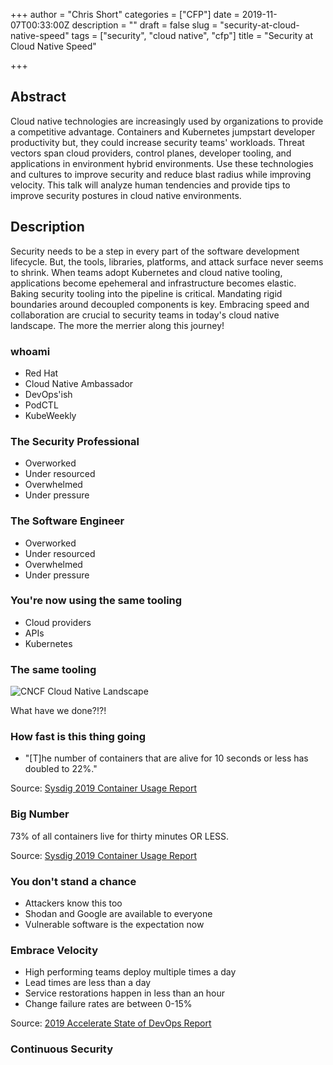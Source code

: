 +++
author = "Chris Short"
categories = ["CFP"]
date = 2019-11-07T00:33:00Z
description = ""
draft = false
slug = "security-at-cloud-native-speed"
tags = ["security", "cloud native", "cfp"]
title = "Security at Cloud Native Speed"

+++

## Abstract

Cloud native technologies are increasingly used by organizations to provide a competitive advantage. Containers and Kubernetes jumpstart developer productivity but, they could increase security teams' workloads. Threat vectors span cloud providers, control planes, developer tooling, and applications in environment hybrid environments. Use these technologies and cultures to improve security and reduce blast radius while improving velocity. This talk will analyze human tendencies and provide tips to improve security postures in cloud native environments.

## Description

Security needs to be a step in every part of the software development lifecycle. But, the tools, libraries, platforms, and attack surface never seems to shrink. When teams adopt Kubernetes and cloud native tooling, applications become epehemeral and infrastructure becomes elastic. Baking security tooling into the pipeline is critical. Mandating rigid boundaries around decoupled components is key. Embracing speed and collaboration are crucial to security teams in today's cloud native landscape. The more the merrier along this journey!

### whoami

* Red Hat
* Cloud Native Ambassador
* DevOps'ish
* PodCTL
* KubeWeekly

### The Security Professional

* Overworked
* Under resourced
* Overwhelmed
* Under pressure

### The Software Engineer

* Overworked
* Under resourced
* Overwhelmed
* Under pressure

### You're now using the same tooling

* Cloud providers
* APIs
* Kubernetes

### The same tooling

![CNCF Cloud Native Landscape](https://landscape.cncf.io/images/landscape.png)

What have we done?!?!

### How fast is this thing going

* "[T]he number of containers that are alive for 10 seconds or less has doubled to 22%."

Source: [Sysdig 2019 Container Usage Report](https://sysdig.com/blog/sysdig-2019-container-usage-report/)

### Big Number

73% of all containers live for thirty minutes OR LESS.

Source: [Sysdig 2019 Container Usage Report](https://sysdig.com/blog/sysdig-2019-container-usage-report/)

### You don't stand a chance

* Attackers know this too
* Shodan and Google are available to everyone
* Vulnerable software is the expectation now

### Embrace Velocity

* High performing teams deploy multiple times a day
* Lead times are less than a day
* Service restorations happen in less than an hour
* Change failure rates are between 0-15%

Source: [2019 Accelerate State of DevOps Report](http://cloud.google.com/devops/state-of-devops/)

### Continuous Security

